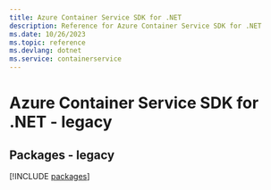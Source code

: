 ```yaml
---
title: Azure Container Service SDK for .NET
description: Reference for Azure Container Service SDK for .NET
ms.date: 10/26/2023
ms.topic: reference
ms.devlang: dotnet
ms.service: containerservice
---
```

# Azure Container Service SDK for .NET - legacy
## Packages - legacy
[!INCLUDE [packages](container-service-index.md)]